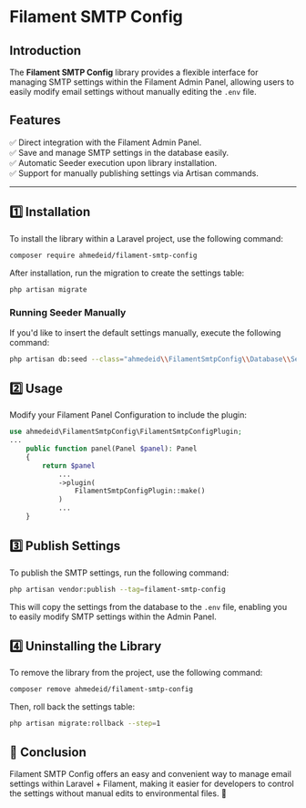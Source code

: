 # Filament SMTP Config

## Introduction
The **Filament SMTP Config** library provides a flexible interface for managing SMTP settings within the Filament Admin Panel, allowing users to easily modify email settings without manually editing the `.env` file.

## Features
✅ Direct integration with the Filament Admin Panel.  
✅ Save and manage SMTP settings in the database easily.  
✅ Automatic Seeder execution upon library installation.  
✅ Support for manually publishing settings via Artisan commands.

---

## 1️⃣ Installation

To install the library within a Laravel project, use the following command:
```sh
composer require ahmedeid/filament-smtp-config
```
After installation, run the migration to create the settings table:

```sh
php artisan migrate
```

### Running Seeder Manually
If you'd like to insert the default settings manually, execute the following command:

```sh
php artisan db:seed --class="ahmedeid\\FilamentSmtpConfig\\Database\\Seeders\\MailSettingSeeder"
```


## 2️⃣ Usage
Modify your Filament Panel Configuration to include the plugin:

```php
use ahmedeid\FilamentSmtpConfig\FilamentSmtpConfigPlugin;
...
    public function panel(Panel $panel): Panel
    {
        return $panel
            ...
            ->plugin(
                FilamentSmtpConfigPlugin::make()
            )
            ...
    }
```


## 3️⃣ Publish Settings

To publish the SMTP settings, run the following command:

```sh
php artisan vendor:publish --tag=filament-smtp-config
```
This will copy the settings from the database to the `.env` file, enabling you to easily modify SMTP settings within the Admin Panel.

## 4️⃣ Uninstalling the Library
To remove the library from the project, use the following command:

```sh
composer remove ahmedeid/filament-smtp-config
```
Then, roll back the settings table:

```sh
php artisan migrate:rollback --step=1
```
## 📌 Conclusion
Filament SMTP Config offers an easy and convenient way to manage email settings within Laravel + Filament, making it easier for developers to control the settings without manual edits to environmental files. 🚀
